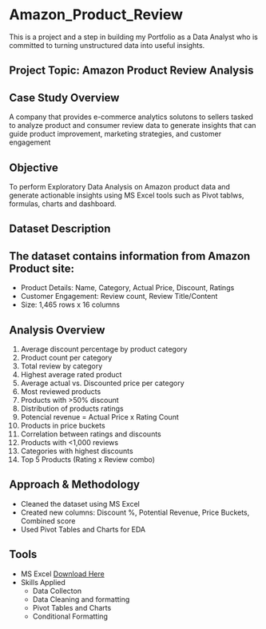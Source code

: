 # Amazon_Product_Review
This is a project and a step in building my Portfolio as a Data Analyst who is committed to turning unstructured data into useful insights.

## Project Topic: Amazon Product Review Analysis

##  Case Study Overview
A company that provides e-commerce analytics solutons to sellers tasked to analyze product and consumer review data to generate insights that can guide product improvement, marketing strategies, and customer engagement

## Objective
To perform Exploratory Data Analysis on Amazon product data and generate actionable insights using MS Excel tools such as Pivot tablws, formulas, charts and dashboard.

## Dataset Description
## The dataset contains information from Amazon Product site:
   - Product Details: Name, Category, Actual Price, Discount, Ratings
   - Customer Engagement: Review count, Review Title/Content
   - Size: 1,465 rows x 16 columns

## Analysis Overview
1. Average discount percentage by product category
2. Product count per category
3. Total review by category
4.  Highest average rated product
5.  Average actual vs. Discounted price per category
6.  Most reviewed products
7.  Products with >50% discount
8.  Distribution of products ratings
9.  Potencial revenue = Actual Price x Rating Count
10.  Products in price buckets
11.  Correlation between ratings and discounts
12.  Products with <1,000 reviews
13.  Categories with highest discounts
14.  Top 5 Products (Rating x Review combo)

## Approach & Methodology
- Cleaned the dataset using MS Excel
- Created new columns: Discount %, Potential Revenue, Price Buckets, Combined score
- Used Pivot Tables and Charts for EDA

## Tools 
 - MS Excel [Download Here]( http.//www.microsoft.com)
 - Skills Applied
    - Data Collecton
    - Data Cleaning and formatting
    - Pivot Tables and Charts
    - Conditional Formatting
      
